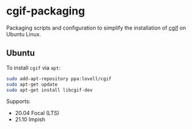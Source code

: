 # cgif-packaging

Packaging scripts and configuration to simplify the installation of
[cgif](https://github.com/dloebl/cgif) on Ubuntu Linux.

## Ubuntu

To install `cgif` via `apt`:

```sh
sudo add-apt-repository ppa:lovell/cgif
sudo apt-get update
sudo apt-get install libcgif-dev
```

Supports:

* 20.04 Focal (LTS)
* 21.10 Impish
